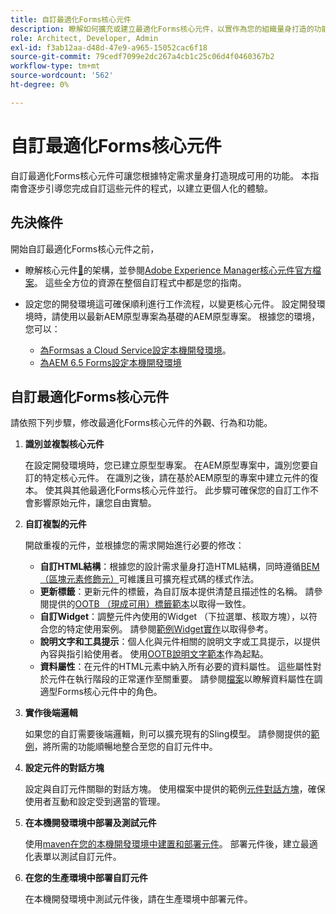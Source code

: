 ```yaml
---
title: 自訂最適化Forms核心元件
description: 瞭解如何擴充或建立最適化Forms核心元件，以實作為您的組織量身打造的功能。
role: Architect, Developer, Admin
exl-id: f3ab12aa-d48d-47e9-a965-15052cac6f18
source-git-commit: 79cedf7099e2dc267a4cb1c25c06d4f0460367b2
workflow-type: tm+mt
source-wordcount: '562'
ht-degree: 0%

---
```


# 自訂最適化Forms核心元件

自訂最適化Forms核心元件可讓您根據特定需求量身打造現成可用的功能。 本指南會逐步引導您完成自訂這些元件的程式，以建立更個人化的體驗。

## 先決條件

開始自訂最適化Forms核心元件之前，

* 瞭解核心元件[&#128279;](customizing.md#customizing-the-markup-customizing-the-markup)的架構，並參閱[Adobe Experience Manager核心元件官方檔案](customizing.md)。 這些全方位的資源在整個自訂程式中都是您的指南。
* 設定您的開發環境這可確保順利進行工作流程，以變更核心元件。 設定開發環境時，請使用以最新AEM原型專案為基礎的AEM原型專案。 根據您的環境，您可以：

   * [為Formsas a Cloud Service設定本機開發環境](https://experienceleague.adobe.com/docs/experience-manager-cloud-service/content/forms/setup-configure-migrate/setup-local-development-environment.html)。
   * [為AEM 6.5 Forms設定本機開發環境](https://experienceleague.adobe.com/docs/experience-manager-learn/foundation/development/set-up-a-local-aem-development-environment.html)

## 自訂最適化Forms核心元件

請依照下列步驟，修改最適化Forms核心元件的外觀、行為和功能。

1. **識別並複製核心元件**

   在設定開發環境時，您已建立原型型專案。 在AEM原型專案中，識別您要自訂的特定核心元件。 在識別之後，請在基於AEM原型的專案中建立元件的復本。 使其與其他最適化Forms核心元件並行。 此步驟可確保您的自訂工作不會影響原始元件，讓您自由實驗。

1. **自訂複製的元件**

   開啟重複的元件，並根據您的需求開始進行必要的修改：

   * **自訂HTML結構**：根據您的設計需求量身打造HTML結構，同時遵循[BEM （區塊元素修飾元）](https://github.com/adobe/aem-core-wcm-components/wiki/css-coding-conventions)可維護且可擴充程式碼的樣式作法。
   * **更新標籤**：更新元件的標籤，為自訂版本提供清楚且描述性的名稱。 請參閱提供的[OOTB （現成可用）標籤範本](https://github.com/adobe/aem-core-forms-components/blob/master/ui.af.apps/src/main/content/jcr_root/apps/core/fd/components/af-commons/v1/fieldTemplates/label.html)以取得一致性。
   * **自訂Widget**：調整元件內使用的Widget （下拉選單、核取方塊），以符合您的特定使用案例。 請參閱[範例Widget實作](https://github.com/adobe/aem-core-forms-components/blob/master/ui.af.apps/src/main/content/jcr_root/apps/core/fd/components/form/textinput/v1/textinput/textinput.html)以取得參考。
   * **說明文字和工具提示**：個人化與元件相關的說明文字或工具提示，以提供內容與指引給使用者。 使用[OOTB說明文字範本](https://github.com/adobe/aem-core-forms-components/blob/master/ui.af.apps/src/main/content/jcr_root/apps/core/fd/components/af-commons/v1/fieldTemplates/questionMark.html)作為起點。
   * **資料屬性**：在元件的HTML元素中納入所有必要的資料屬性。 這些屬性對於元件在執行階段的正常運作至關重要。 請參閱[檔案](https://github.com/adobe/aem-core-forms-components/tree/master/ui.af.apps/src/main/content/jcr_root/apps/core/fd/components/form/textinput/v1/textinput)以瞭解資料屬性在調適型Forms核心元件中的角色。

1. **實作後端邏輯**

   如果您的自訂需要後端邏輯，則可以擴充現有的Sling模型。 請參閱提供的[範例](https://github.com/adobe/aem-core-forms-components/blob/master/bundles/af-core/src/main/java/com/adobe/cq/forms/core/components/internal/models/v1/form/TextInputImpl.java)，將所需的功能順暢地整合至您的自訂元件中。

1. **設定元件的對話方塊**

   設定與自訂元件關聯的對話方塊。 使用檔案中提供的範例[元件對話方塊](https://github.com/adobe/aem-core-forms-components/blob/master/ui.af.apps/src/main/content/jcr_root/apps/core/fd/components/form/textinput/v1/textinput/_cq_dialog/.content.xml)，確保使用者互動和設定受到適當的管理。

1. **在本機開發環境中部署及測試元件**

   使用[maven在您的本機開發環境中建置和部署元件](https://experienceleague.adobe.com/docs/experience-manager-core-components/using/developing/archetype/using.html#building-and-installing)。 部署元件後，建立最適化表單以測試自訂元件。

1. **在您的生產環境中部署自訂元件**

   在本機開發環境中測試元件後，請在生產環境中部署元件。
